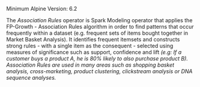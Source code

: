 Minimum Alpine Version: 6.2

The *Association Rules* operator is Spark Modeling operator that applies the FP-Growth - Association Rules algorithm in order to find patterns that occur frequently within a dataset (e.g. frequent sets of items bought together in Market Basket Analysis). It identifies frequent itemsets and constructs strong rules - with a single item as the consequent - selected using measures of significance such as support, confidence and lift <i>(e.g:  If a customer buys a product A, he is 80% likely to also purchase product B). Association Rules are used in many areas such as shopping basket analysis, cross-marketing, product clustering, clickstream analysis or DNA sequence analyses.